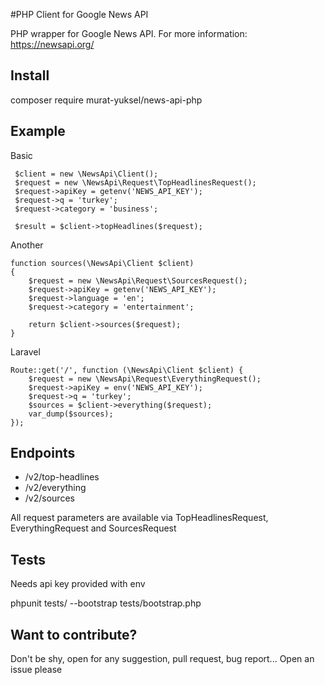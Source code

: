 #PHP Client for Google News API

PHP wrapper for Google News API. For more information: https://newsapi.org/

## Install

composer require murat-yuksel/news-api-php

## Example

Basic
```
 $client = new \NewsApi\Client();
 $request = new \NewsApi\Request\TopHeadlinesRequest();
 $request->apiKey = getenv('NEWS_API_KEY');
 $request->q = 'turkey';
 $request->category = 'business';
 
 $result = $client->topHeadlines($request);
```

Another
```
function sources(\NewsApi\Client $client)
{
    $request = new \NewsApi\Request\SourcesRequest();
    $request->apiKey = getenv('NEWS_API_KEY');
    $request->language = 'en';
    $request->category = 'entertainment';

    return $client->sources($request);
}
```

Laravel
```
Route::get('/', function (\NewsApi\Client $client) {
    $request = new \NewsApi\Request\EverythingRequest();
    $request->apiKey = env('NEWS_API_KEY');
    $request->q = 'turkey';
    $sources = $client->everything($request);
    var_dump($sources);
});
```

## Endpoints

- /v2/top-headlines
- /v2/everything
- /v2/sources 

All request parameters are available via TopHeadlinesRequest, EverythingRequest and SourcesRequest 

## Tests

Needs api key provided with env 

phpunit tests/ --bootstrap tests/bootstrap.php

## Want to contribute?

Don't be shy, open for any suggestion, pull request, bug report... Open an issue please 